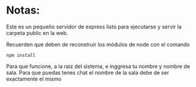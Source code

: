 # Notas:

Este es un pequeño servidor de express listo para ejecutarse y servir la carpeta public en la web.

Recuerden que deben de reconstruir los módulos de node con el comando

```
npm install
```

Para que funcione, a la raiz del sistema, e inggresa tu nombre y nombre de sala.
Para que puedas tenes chat el nombre de la sala debe de ser exactamente el mismo
